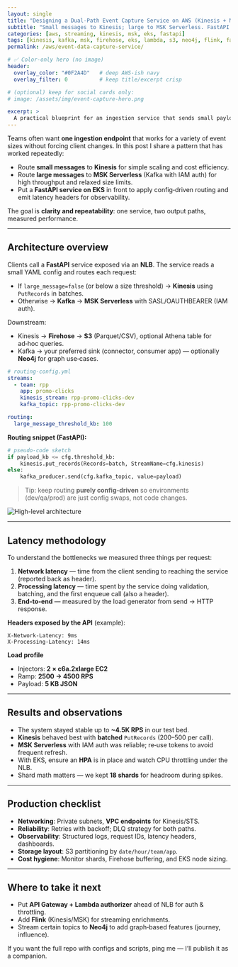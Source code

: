 ```yaml
---
layout: single
title: "Designing a Dual-Path Event Capture Service on AWS (Kinesis + MSK) — Latency Benchmarks & Production Checklist"
subtitle: "Small messages to Kinesis; large to MSK Serverless. FastAPI gateway on EKS."
categories: [aws, streaming, kinesis, msk, eks, fastapi]
tags: [kinesis, kafka, msk, firehose, eks, lambda, s3, neo4j, flink, fastapi]
permalink: /aws/event-data-capture-service/

# ✅ Color-only hero (no image)
header:
  overlay_color: "#0F2A4D"   # deep AWS-ish navy
  overlay_filter: 0          # keep title/excerpt crisp

# (optional) keep for social cards only:
# image: /assets/img/event-capture-hero.png

excerpt: >
  A practical blueprint for an ingestion service that sends small payloads to Kinesis and larger ones to MSK Serverless — fronted by FastAPI on EKS. Includes routing logic, latency methodology, results, and a production checklist.
---
```




Teams often want **one ingestion endpoint** that works for a variety of event sizes without forcing client changes. In this post I share a pattern that has worked repeatedly:
- Route **small messages** to **Kinesis** for simple scaling and cost efficiency.
- Route **large messages** to **MSK Serverless** (Kafka with IAM auth) for high throughput and relaxed size limits.
- Put a **FastAPI service on EKS** in front to apply config‑driven routing and emit latency headers for observability.

The goal is **clarity and repeatability**: one service, two output paths, measured performance.

---

## Architecture overview

Clients call a **FastAPI** service exposed via an **NLB**. The service reads a small YAML config and routes each request:

- If `large_message=false` (or below a size threshold) → **Kinesis** using `PutRecords` in batches.
- Otherwise → **Kafka** → **MSK Serverless** with SASL/OAUTHBEARER (IAM auth).

Downstream:
- Kinesis → **Firehose** → **S3** (Parquet/CSV), optional Athena table for ad‑hoc queries.
- Kafka → your preferred sink (connector, consumer app) — optionally **Neo4j** for graph use‑cases.

```yaml
# routing-config.yml
streams:
  - team: rpp
    app: promo-clicks
    kinesis_stream: rpp-promo-clicks-dev
    kafka_topic: rpp-promo-clicks-dev

routing:
  large_message_threshold_kb: 100
```

**Routing snippet (FastAPI):**
```python
# pseudo-code sketch
if payload_kb <= cfg.threshold_kb:
    kinesis.put_records(Records=batch, StreamName=cfg.kinesis)
else:
    kafka_producer.send(cfg.kafka_topic, value=payload)
```

> Tip: keep routing **purely config‑driven** so environments (dev/qa/prod) are just config swaps, not code changes.

![High-level architecture](/assets/img/event-capture-arch.png)

---

## Latency methodology

To understand the bottlenecks we measured three things per request:

1. **Network latency** — time from the client sending to reaching the service (reported back as header).
2. **Processing latency** — time spent by the service doing validation, batching, and the first enqueue call (also a header).
3. **End‑to‑end** — measured by the load generator from send → HTTP response.

**Headers exposed by the API** (example):
```
X-Network-Latency: 9ms
X-Processing-Latency: 14ms
```

**Load profile**
- Injectors: **2 × c6a.2xlarge EC2**
- Ramp: **2500 → 4500 RPS**
- Payload: **5 KB JSON**

---

## Results and observations

- The system stayed stable up to **~4.5K RPS** in our test bed.
- **Kinesis** behaved best with **batched** `PutRecords` (200–500 per call).
- **MSK Serverless** with IAM auth was reliable; re‑use tokens to avoid frequent refresh.
- With EKS, ensure an **HPA** is in place and watch CPU throttling under the NLB.
- Shard math matters — we kept **18 shards** for headroom during spikes.

---

## Production checklist

- **Networking**: Private subnets, **VPC endpoints** for Kinesis/STS.
- **Reliability**: Retries with backoff; DLQ strategy for both paths.
- **Observability**: Structured logs, request IDs, latency headers, dashboards.
- **Storage layout**: S3 partitioning by `date/hour/team/app`.
- **Cost hygiene**: Monitor shards, Firehose buffering, and EKS node sizing.

---

## Where to take it next

- Put **API Gateway + Lambda authorizer** ahead of NLB for auth & throttling.
- Add **Flink** (Kinesis/MSK) for streaming enrichments.
- Stream certain topics to **Neo4j** to add graph‑based features (journey, influence).

If you want the full repo with configs and scripts, ping me — I’ll publish it as a companion.


